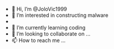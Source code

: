 - 👋 Hi, I’m @JoloVic1999
- 👀 I’m interested in constructing malware
- 
- 🌱 I’m currently learning coding
- 💞️ I’m looking to collaborate on ...
- 📫 How to reach me ...

<!---
JoloVic1999/JoloVic1999 is a ✨ special ✨ repository because its `README.md` (this file) appears on your GitHub profile.
You can click the Preview link to take a look at your changes.
--->
